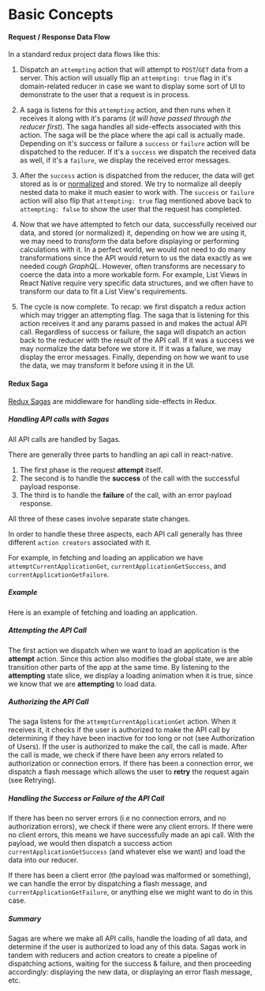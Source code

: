 # Basic Concepts

#### Request / Response Data Flow

In a standard redux project data flows like this:

1. Dispatch an `attempting` action that will attempt to `POST`/`GET` data from a server. This action will usually flip an `attempting: true` flag in it's domain-related reducer in case we want to display some sort of UI to demonstrate to the user that a request is in process.

2. A saga is listens for this `attempting` action, and then runs when it receives it along with it's params (*it will have passed through the reducer first*). The saga handles all side-effects associated with this action. The saga will be the place where the api call is actually made. Depending on it's success or failure a `success` or `failure` action will be dispatched to the reducer. If it's a `success` we dispatch the received data as well, if it's a `failure`, we display the received error messages.

3. After the `success` action is dispatched from the reducer, the data will get stored as is or [normalized](https://github.com/paularmstrong/normalizr) and stored. We try to normalize all deeply nested data to make it much easier to work with. The `success` or `failure` action will also flip that `attempting: true` flag mentioned above back to `attempting: false` to show the user that the request has completed.

4. Now that we have attempted to fetch our data, successfully received our data, and stored (or normalized) it, depending on how we are using it, we may need to *transform* the data before displaying or performing calculations with it.
In a perfect world, we would not need to do many transformations since the API would return to us the data exactly as we needed *cough GraphQL*. However, often transforms are necessary to coerce the data into a more workable form. For example, List Views in React Native require very specific data structures, and we often have to transform our data to fit a List View's requirements.

5. The cycle is now complete. To recap: we first dispatch a redux action which may trigger an attempting flag. The saga that is listening for this action receives it and any params passed in and makes the actual API call. Regardless of success or failure, the saga will dispatch an action back to the reducer with the result of the API call. If it was a success we may normalize the data before we store it. If it was a failure, we may display the error messages. Finally, depending on how we want to use the data, we may transform it before using it in the UI.



#### Redux Saga

[Redux Sagas](https://github.com/yelouafi/redux-saga) are middleware for handling side-effects in Redux.

##### Handling API calls with Sagas

All API calls are handled by Sagas.

There are generally three parts to handling an api call in react-native.

1. The first phase is the request **attempt** itself.
2. The second is to handle the **success** of the call with the successful payload response.
3. The third is to handle the **failure** of the call, with an error payload response.

All three of these cases involve separate state changes.

In order to handle these three aspects, each API call generally has three different `action creators` associated with it.

For example, in fetching and loading an application we have `attemptCurrentApplicationGet`, `currentApplicationGetSuccess`, and `currentApplicationGetFailure`.

##### Example

Here is an example of fetching and loading an application.

##### Attempting the API Call

The first action we dispatch when we want to load an application is the **attempt** action. Since this action also modifies the global state, we are able transition other parts of the app at the same time. By listening to the **attempting** state slice, we display a loading animation when it is true, since we know that we are **attempting** to load data.

##### Authorizing the API Call

The saga listens for the `attemptCurrentApplicationGet` action. When it receives it, it checks if the user is authorized to make the API call by determining if they have been inactive for too long or not (see Authorization of Users). If the user is authorized to make the call, the call is made. After the call is made, we check if there have been any errors related to authorization or connection errors. If there has been a connection error, we dispatch a flash message which allows the user to **retry** the request again (see Retrying).

##### Handling the Success or Failure of the API Call

If there has been no server errors (i.e no connection errors, and no authorization errors), we check if there were any client errors. If there were no client errors, this means we have successfully made an api call. With the payload, we would then dispatch a success action `currentApplicationGetSuccess` (and whatever else we want) and load the data into our reducer.

If there has been a client error (the payload was malformed or something), we can handle the error by dispatching a flash message, and `currentApplicationGetFailure`, or anything else we might want to do in this case.

##### Summary

Sagas are where we make all API calls, handle the loading of all data, and determine if the user is authorized to load any of this data. Sagas work in tandem with reducers and action creators to create a pipeline of dispatching actions, waiting for the success & failure, and then proceeding accordingly: displaying the new data, or displaying an error flash message, etc.
